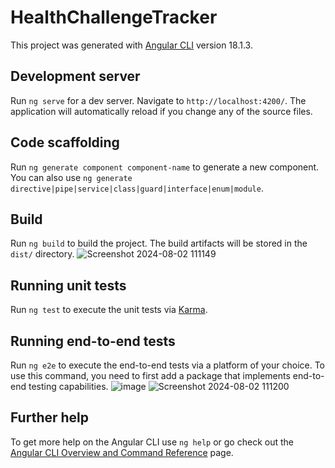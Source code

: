 # HealthChallengeTracker

This project was generated with [Angular CLI](https://github.com/angular/angular-cli) version 18.1.3.

## Development server

Run `ng serve` for a dev server. Navigate to `http://localhost:4200/`. The application will automatically reload if you change any of the source files.

## Code scaffolding

Run `ng generate component component-name` to generate a new component. You can also use `ng generate directive|pipe|service|class|guard|interface|enum|module`.

## Build

Run `ng build` to build the project. The build artifacts will be stored in the `dist/` directory.
![Screenshot 2024-08-02 111149](https://github.com/user-attachments/assets/49df36af-1f8c-4023-bd9a-716caba970c1)


## Running unit tests

Run `ng test` to execute the unit tests via [Karma](https://karma-runner.github.io).

## Running end-to-end tests

Run `ng e2e` to execute the end-to-end tests via a platform of your choice. To use this command, you need to first add a package that implements end-to-end testing capabilities. 
![image](https://github.com/user-attachments/assets/71301452-38f5-4494-bbed-e7827291ac71)
![Screenshot 2024-08-02 111200](https://github.com/user-attachments/assets/72567b94-d6d8-4f31-8d33-ce16b4a3422c)



## Further help

To get more help on the Angular CLI use `ng help` or go check out the [Angular CLI Overview and Command Reference](https://angular.dev/tools/cli) page.
